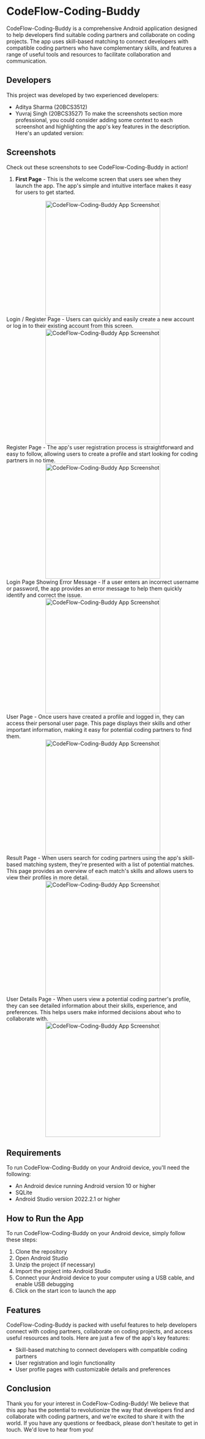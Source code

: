 
# CodeFlow-Coding-Buddy

CodeFlow-Coding-Buddy is a comprehensive Android application designed to help developers find suitable coding partners and collaborate on coding projects. The app uses skill-based matching to connect developers with compatible coding partners who have complementary skills, and features a range of useful tools and resources to facilitate collaboration and communication.

## Developers

This project was developed by two experienced developers:
- Aditya Sharma (20BCS3512)
- Yuvraj Singh (20BCS3527)
To make the screenshots section more professional, you could consider adding some context to each screenshot and highlighting the app's key features in the description. Here's an updated version:

## Screenshots

Check out these screenshots to see CodeFlow-Coding-Buddy in action!

1. **First Page** - This is the welcome screen that users see when they launch the app. The app's simple and intuitive interface makes it easy for users to get started.
<div align="center">
  <img src="images/1.jpg" alt="CodeFlow-Coding-Buddy App Screenshot" width="300"/>
</div>
Login / Register Page - Users can quickly and easily create a new account or log in to their existing account from this screen.
<div align="center">
  <img src="images/3.jpg" alt="CodeFlow-Coding-Buddy App Screenshot" width="300"/>
</div>
Register Page - The app's user registration process is straightforward and easy to follow, allowing users to create a profile and start looking for coding partners in no time.
<div align="center">
  <img src="images/4.jpg" alt="CodeFlow-Coding-Buddy App Screenshot" width="300"/>
</div>
Login Page Showing Error Message - If a user enters an incorrect username or password, the app provides an error message to help them quickly identify and correct the issue.
<div align="center">
  <img src="images/2.jpg" alt="CodeFlow-Coding-Buddy App Screenshot" width="300"/>
</div>
User Page - Once users have created a profile and logged in, they can access their personal user page. This page displays their skills and other important information, making it easy for potential coding partners to find them.
<div align="center">
  <img src="images/5.jpg" alt="CodeFlow-Coding-Buddy App Screenshot" width="300"/>
</div>
Result Page - When users search for coding partners using the app's skill-based matching system, they're presented with a list of potential matches. This page provides an overview of each match's skills and allows users to view their profiles in more detail.
<div align="center">
  <img src="images/6.jpg" alt="CodeFlow-Coding-Buddy App Screenshot" width="300"/>
</div>
User Details Page - When users view a potential coding partner's profile, they can see detailed information about their skills, experience, and preferences. This helps users make informed decisions about who to collaborate with.
<div align="center">
  <img src="images/7.jpg" alt="CodeFlow-Coding-Buddy App Screenshot" width="300"/>
</div>

## Requirements

To run CodeFlow-Coding-Buddy on your Android device, you'll need the following:
- An Android device running Android version 10 or higher
- SQLite
- Android Studio version 2022.2.1 or higher

## How to Run the App

To run CodeFlow-Coding-Buddy on your Android device, simply follow these steps:
1. Clone the repository
2. Open Android Studio
3. Unzip the project (if necessary)
4. Import the project into Android Studio
5. Connect your Android device to your computer using a USB cable, and enable USB debugging
6. Click on the start icon to launch the app

## Features

CodeFlow-Coding-Buddy is packed with useful features to help developers connect with coding partners, collaborate on coding projects, and access useful resources and tools. Here are just a few of the app's key features:
- Skill-based matching to connect developers with compatible coding partners
- User registration and login functionality
- User profile pages with customizable details and preferences

## Conclusion

Thank you for your interest in CodeFlow-Coding-Buddy! We believe that this app has the potential to revolutionize the way that developers find and collaborate with coding partners, and we're excited to share it with the world. If you have any questions or feedback, please don't hesitate to get in touch. We'd love to hear from you!